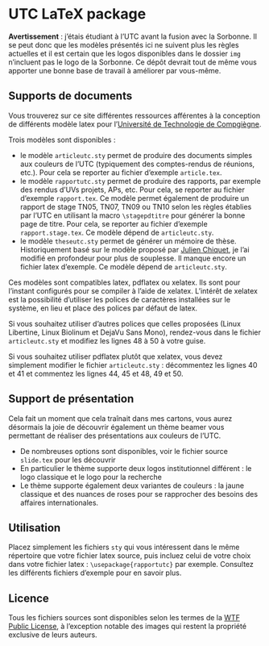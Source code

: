 UTC LaTeX package
=================

**Avertissement** : j’étais étudiant à l’UTC avant la fusion avec la
Sorbonne. Il se peut donc que les modèles présentés ici ne suivent plus
les règles actuelles et il est certain que les logos disponibles dans le
dossier `img` n’incluent pas le logo de la Sorbonne. Ce dépôt devrait
tout de même vous apporter une bonne base de travail à améliorer par
vous-même.

Supports de documents
---------------------

Vous trouverez sur ce site différentes ressources afférentes à la
conception de différents modèle latex pour
l’[Université de Technologie de Compgiègne](https://www.utc.fr/).

Trois modèles sont disponibles :

- le modèle `articleutc.sty` permet de produire des documents simples
  aux couleurs de l’UTC (typiquement des comptes-rendus de réunions,
  etc.). Pour cela se reporter au fichier d’exemple `article.tex`.
- le modèle `rapportutc.sty` permet de produire des rapports, par
  exemple des rendus d’UVs projets, APs, etc. Pour cela, se reporter au
  fichier d’exemple `rapport.tex`. Ce modèle permet également de
  produire un rapport de stage TN05, TN07, TN09 ou TN10 selon les règles
  établies par l’UTC en utilisant la macro `\stagepdtitre` pour générer
  la bonne page de titre. Pour cela, se reporter au fichier d’exemple
  `rapport.stage.tex`. Ce modèle dépend de `articleutc.sty`.
- le modèle `theseutc.sty` permet de générer un mémoire de
  thèse. Historiquement basé sur le modèle proposé par
  [Julien Chiquet][1], je l’ai modifié en profondeur pour plus de
  souplesse. Il manque encore un fichier latex d’exemple. Ce modèle
  dépend de `articleutc.sty`.

[1]: http://stat.genopole.cnrs.fr/members/jchiquet/theselatex

Ces modèles sont compatibles latex, pdflatex ou xelatex. Ils sont pour
l’instant configurés pour se compiler à l’aide de xelatex. L’intérêt de
xelatex est la possibilité d’utiliser les polices de caractères
installées sur le système, en lieu et place des polices par défaut de
latex.

Si vous souhaitez utiliser d’autres polices que celles proposées (Linux
Libertine, Linux Biolinum et DejaVu Sans Mono), rendez-vous dans le
fichier `articleutc.sty` et modifiez les lignes 48 à 50 à votre guise.

Si vous souhaitez utiliser pdflatex plutôt que xelatex, vous devez
simplement modifier le fichier `articleutc.sty` : décommentez les lignes
40 et 41 et commentez les lignes 44, 45 et 48, 49 et 50.

Support de présentation
-----------------------

Cela fait un moment que cela traînait dans mes cartons, vous aurez
désormais la joie de découvrir également un thème beamer vous permettant
de réaliser des présentations aux couleurs de l’UTC.

- De nombreuses options sont disponibles, voir le fichier source
  `slide.tex` pour les découvrir
- En particulier le thème supporte deux logos institutionnel différent :
  le logo classique et le logo pour la recherche
- Le thème supporte également deux variantes de couleurs : la jaune
  classique et des nuances de roses pour se rapprocher des besoins des
  affaires internationales.

Utilisation
-----------

Placez simplement les fichiers `sty` qui vous intéressent dans le même
répertoire que votre fichier latex source, puis incluez celui de votre
choix dans votre fichier latex : `\usepackage{rapportutc}` par
exemple. Consultez les différents fichiers d’exemple pour en savoir
plus.

Licence
-------

Tous les fichiers sources sont disponibles selon les termes de la
[WTF Public License](http://www.wtfpl.net/), à l’exception notable des
images qui restent la propriété exclusive de leurs auteurs.
